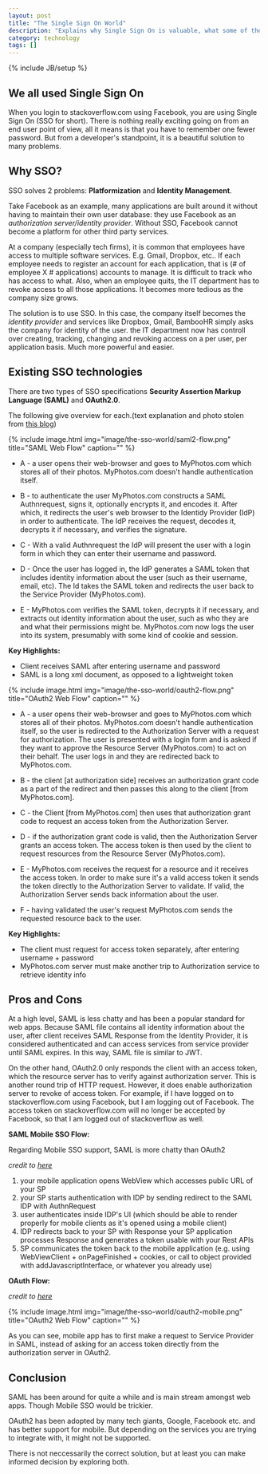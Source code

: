 ```yaml
---
layout: post
title: "The Single Sign On World"
description: "Explains why Single Sign On is valuable, what some of the solutions are and their pros and cons"
category: technology
tags: []
---
```

{% include JB/setup %}


We all used Single Sign On
------
When you login to stackoverflow.com using Facebook, you are using Single Sign On (SSO for short). 
There is nothing really exciting going on from an end user point of view, all it means is that you have to remember one fewer password. But from a developer's standpoint, it is a beautiful solution to many problems. 


Why SSO? 
------
SSO solves 2 problems: **Platformization** and **Identity Management**. 


Take Facebook as an example, many applications are built around it without having to maintain their own user database: they use Facebook as an _authorization server/identity provider_. Without SSO, Facebook cannot become a platform for other third party services. 

At a company (especially tech firms), it is common that employees have access to multiple software services. E.g. Gmail, Dropbox, etc.. If each employee needs to register an account for each application, that is (# of employee X # applications) accounts to manage. It is difficult to track who has access to what. Also, when an employee quits, the IT department has to revoke access to all those applications. It becomes more tedious as the company size grows. 

The solution is to use SSO. In this case, the company itself becomes the _identity provider_ and services like Dropbox, Gmail, BambooHR simply asks the company for identity of the user. the IT department now has controll over creating, tracking, changing and revoking access on a per user, per application basis. Much more powerful and easier. 


Existing SSO technologies
------

There are two types of SSO specifications **Security Assertion Markup Language (SAML)** and **OAuth2.0**.

The following give overview for each.(text explanation and photo stolen from [this blog](https://www.mutuallyhuman.com/blog/2013/05/09/choosing-an-sso-strategy-saml-vs-oauth2/))

{% include image.html
            img="image/the-sso-world/saml2-flow.png"
            title="SAML Web Flow"
            caption="" 
 %}

* A - a user opens their web-browser and goes to MyPhotos.com which stores all of their photos. MyPhotos.com doesn't handle authentication itself.

* B - to authenticate the user MyPhotos.com constructs a SAML Authnrequest, signs it, optionally encrypts it, and encodes it. After which, it redirects the user's web browser to the Identidy Provider (IdP) in order to authenticate. The IdP receives the request, decodes it, decrypts it if necessary, and verifies the signature.

* C - With a valid Authnrequest the IdP will present the user with a login form in which they can enter their username and password.

* D - Once the user has logged in, the IdP generates a SAML token that includes identity information about the user (such as their username, email, etc). The Id takes the SAML token and redirects the user back to the Service Provider (MyPhotos.com).

* E - MyPhotos.com verifies the SAML token, decrypts it if necessary, and extracts out identity information about the user, such as who they are and what their permissions might be. MyPhotos.com now logs the user into its system, presumably with some kind of cookie and session.

**Key Highlights:**

* Client receives SAML after entering username and password
* SAML is a long xml document, as opposed to a lightweight token


{% include image.html
            img="image/the-sso-world/oauth2-flow.png"
            title="OAuth2 Web Flow"
            caption="" 
%}

* A - a user opens their web-browser and goes to MyPhotos.com which stores all of their photos. MyPhotos.com doesn't handle authentication itself, so the user is redirected to the Authorization Server with a request for authorization. The user is presented with a login form and is asked if they want to approve the Resource Server (MyPhotos.com) to act on their behalf. The user logs in and they are redirected back to MyPhotos.com.

* B - the client [at authorization side] receives an authorization grant code as a part of the redirect and then passes this along to the client [from MyPhotos.com].

* C - the Client [from MyPhotos.com] then uses that authorization grant code to request an access token from the Authorization Server.

* D - if the authorization grant code is valid, then the Authorization Server grants an access token. The access token is then used by the client to request resources from the Resource Server (MyPhotos.com).

* E - MyPhotos.com receives the request for a resource and it receives the access token. In order to make sure it's a valid access token it sends the token directly to the Authorization Server to validate. If valid, the Authorization Server sends back information about the user.

* F - having validated the user's request MyPhotos.com sends the requested resource back to the user.

**Key Highlights:**

* The client must request for access token separately, after entering username + password
* MyPhotos.com server must make another trip to Authorization service to retrieve identity info


Pros and Cons
-------



At a high level, SAML is less chatty and has been a popular standard for web apps. Because SAML file contains all identity information about the user, after client receives SAML Response from the Identity Provider, it is considered authenticated and can access services from service provider until SAML expires. In this way, SAML file is similar to JWT. 

On the other hand, OAuth2.0 only responds the client with an access token, which the resource server has to verify against authorization server. This is another round trip of HTTP request. However, it does enable authorization server to revoke of access token. For example, if I have logged on to stackoverflow.com using Facebook, but I am logging out of Facebook. The access token on stackoverflow.com will no longer be accepted by Facebook, so that I am logged out of stackoverflow as well. 



**SAML Mobile SSO Flow:**

Regarding Mobile SSO support, SAML is more chatty than OAuth2

_credit to [here](http://stackoverflow.com/questions/23623200/authenticating-mobile-users-against-saml-idp)_

1. your mobile application opens WebView which accesses public URL of your SP
2. your SP starts authentication with IDP by sending redirect to the SAML IDP with AuthnRequest
3. user authenticates inside IDP's UI (which should be able to render properly for mobile clients as it's opened using a mobile client)
4. IDP redirects back to your SP with Response your SP application processes Response and generates a token usable with your Rest APIs 
5. SP communicates the token back to the mobile application (e.g. using WebViewClient + onPageFinished + cookies, or call to object provided with addJavascriptInterface, or whatever you already use)

**OAuth Flow:**

_credit to [here](http://www.slideshare.net/briandavidcampbell/is-that-a-token-in-your-phone-in-your-pocket-or-are-you-just-glad-to-see-me-oauth-20-and-mobile-devices)_

{% include image.html
            img="image/the-sso-world/oauth2-mobile.png"
            title="OAuth2 Web Flow"
            caption="" 
%}

As you can see, mobile app has to first make a request to Service Provider in SAML, instead of asking for an access token directly from the authorization server in OAuth2. 


Conclusion
------

SAML has been around for quite a while and is main stream amongst web apps. Though Mobile SSO would be trickier. 

OAuth2 has been adopted by many tech giants, Google, Facebook etc. and has better support for mobile. But depending on the services you are trying to integrate with, it might not be supported. 

There is not neccessarily the correct solution, but at least you can make informed decision by exploring both. 

